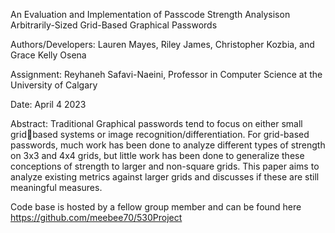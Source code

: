 An Evaluation and Implementation of Passcode Strength Analysison Arbitrarily-Sized Grid-Based Graphical Passwords

Authors/Developers: Lauren Mayes, Riley James, Christopher Kozbia, and Grace Kelly Osena

Assignment: Reyhaneh Safavi-Naeini, Professor in Computer Science at the University of Calgary

Date: April 4 2023

Abstract: Traditional Graphical passwords tend to focus on either small gridbased systems or image recognition/differentiation. For grid-based passwords, much work has been done to analyze different types of strength on 3x3 and 4x4 grids, but little work has been done to generalize these conceptions of strength to larger and non-square grids. This paper aims to analyze existing metrics against larger grids and discusses if these are still meaningful measures.

Code base is hosted by a fellow group member and can be found here https://github.com/meebee70/530Project 
